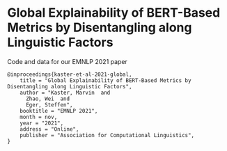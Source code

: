 # Global Explainability of BERT-Based Metrics by Disentangling along Linguistic Factors

Code and data for our EMNLP 2021 paper 

```
@inproceedings{kaster-et-al-2021-global,
    title = "Global Explainability of BERT-Based Metrics by Disentangling along Linguistic Factors",
    author = "Kaster, Marvin  and
      Zhao, Wei  and
      Eger, Steffen",
    booktitle = "EMNLP 2021",
    month = nov,
    year = "2021",
    address = "Online",
    publisher = "Association for Computational Linguistics",
}
```
